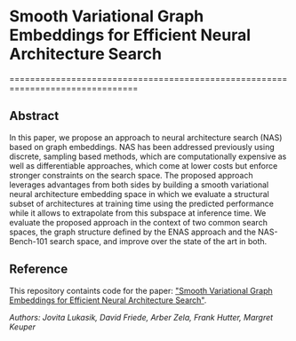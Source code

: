 # Smooth Variational Graph Embeddings for Efficient Neural Architecture Search

===============================================================================

Abstract
-----
In this paper, we propose an approach to neural architecture search (NAS) based on graph embeddings. NAS has been addressed previously using discrete, sampling based methods, which are computationally expensive as well as differentiable approaches, which come at lower costs but enforce stronger constraints on the search space. The proposed approach leverages advantages from both sides by building a smooth variational neural architecture embedding space in which we evaluate a structural subset of architectures at training time using the predicted performance while it allows to extrapolate from this subspace at inference time. We evaluate the proposed approach in the context of two common search spaces, the graph structure defined by the ENAS approach and the NAS-Bench-101 search space, and improve over the state of the art in both. 

Reference
---------
This repository containts code for the paper: ["Smooth Variational Graph Embeddings for Efficient Neural Architecture Search"](https://arxiv.org/abs/2010.04683).

*Authors: Jovita Lukasik, David Friede, Arber Zela, Frank Hutter, Margret Keuper*
